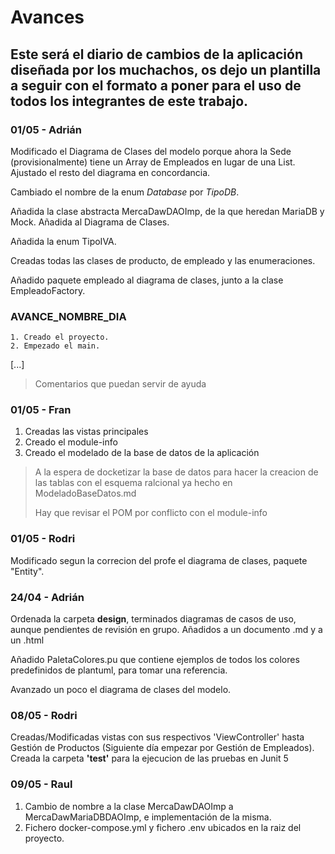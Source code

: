 # Avances 

## Este será el diario de cambios de la aplicación diseñada por los muchachos, os dejo un plantilla a seguir con el formato a poner para el uso de todos los integrantes de este trabajo.

### 01/05 - Adrián

Modificado el Diagrama de Clases del modelo porque ahora la Sede (provisionalmente) tiene un Array de Empleados en lugar de una List. Ajustado el resto del diagrama en concordancia. 

Cambiado el nombre de la enum *Database* por *TipoDB*.

Añadida la clase abstracta MercaDawDAOImp, de la que heredan MariaDB y Mock. Añadida al Diagrama de Clases.

Añadida la enum TipoIVA.

Creadas todas las clases de producto, de empleado y las enumeraciones.

Añadido paquete empleado al diagrama de clases, junto a la clase EmpleadoFactory.



### AVANCE_NOMBRE_DIA

    1. Creado el proyecto.
    2. Empezado el main.
   [...]

>Comentarios que puedan servir de ayuda

### 01/05 - Fran

1. Creadas las vistas principales
2. Creado el module-info
3. Creado el modelado de la base de datos de la aplicación

> A la espera de docketizar la base de datos para hacer la creacion de las tablas con el esquema ralcional ya hecho en ModeladoBaseDatos.md
> 
> Hay que revisar el POM por conflicto con el module-info

### 01/05 - Rodri

Modificado segun la correcion del profe el diagrama de clases, paquete "Entity".

### 24/04 - Adrián

Ordenada la carpeta **design**, terminados diagramas de casos de uso, aunque pendientes de revisión en grupo. Añadidos a un documento .md y a un .html

Añadido PaletaColores.pu que contiene ejemplos de todos los colores predefinidos de plantuml, para tomar una referencia.

Avanzado un poco el diagrama de clases del modelo.

### 08/05 - Rodri

Creadas/Modificadas vistas con sus respectivos 'ViewController' hasta Gestión de Productos (Siguiente día empezar por Gestión de Empleados). Creada la carpeta **'test'** para la ejecucion de las pruebas en Junit 5

### 09/05 - Raul

1. Cambio de nombre a la clase MercaDawDAOImp a MercaDawMariaDBDAOImp, e implementación de la misma.
2. Fichero docker-compose.yml y fichero .env ubicados en la raiz del proyecto.
